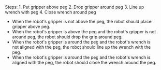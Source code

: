 

Steps: 1. Put gripper above peg  2. Drop gripper around peg  3. Line up wrench with peg  4. Close wrench around peg 
- When the robot's gripper is not above the peg, the robot should place gripper above peg.
- When the robot's gripper is above the peg and the robot's gripper is not around peg, the robot should drop the grip around peg.
- When the robot's gripper is around the peg and the robot's wrench is not aligned with the peg, the robot should line up the wrench with the peg.
- When the robot's gripper is around the peg and the robot's wrench is aligned with the peg, the robot should close the wrench around the peg.